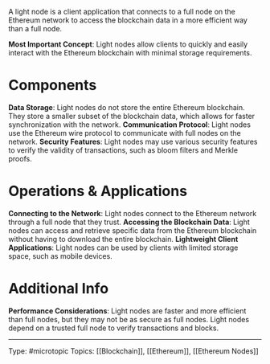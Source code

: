 A light node is a client application that connects to a full node on the Ethereum network to access the blockchain data in a more efficient way than a full node. 

**Most Important Concept**: Light nodes allow clients to quickly and easily interact with the Ethereum blockchain with minimal storage requirements.

# Components

**Data Storage**: Light nodes do not store the entire Ethereum blockchain. They store a smaller subset of the blockchain data, which allows for faster synchronization with the network. 
**Communication Protocol**: Light nodes use the Ethereum wire protocol to communicate with full nodes on the network. 
**Security Features**: Light nodes may use various security features to verify the validity of transactions, such as bloom filters and Merkle proofs.

# Operations & Applications

**Connecting to the Network**: Light nodes connect to the Ethereum network through a full node that they trust. 
**Accessing the Blockchain Data**: Light nodes can access and retrieve specific data from the Ethereum blockchain without having to download the entire blockchain. 
**Lightweight Client Applications**: Light nodes can be used by clients with limited storage space, such as mobile devices.

# Additional Info

**Performance Considerations**: Light nodes are faster and more efficient than full nodes, but they may not be as secure as full nodes. Light nodes depend on a trusted full node to verify transactions and blocks. 

___
Type: #microtopic 
Topics: [[Blockchain]], [[Ethereum]], [[Ethereum Nodes]]
